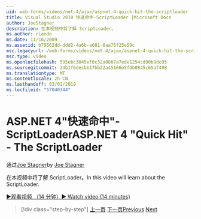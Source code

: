 ```yaml
---
uid: web-forms/videos/net-4/ajax/aspnet-4-quick-hit-the-scriptloader
title: Visual Studio 2010 快速命中-ScriptLoader |Microsoft Docs
author: JoeStagner
description: 在本视频中将了解 ScriptLoader。
ms.author: riande
ms.date: 11/16/2009
ms.assetid: b79562dd-ddd2-4a6b-a681-6aa75f25e59c
msc.legacyurl: /web-forms/videos/net-4/ajax/aspnet-4-quick-hit-the-scriptloader
msc.type: video
ms.openlocfilehash: 595ebc3045ef0c32a0867a7ede1254cd90b9dc95
ms.sourcegitcommit: 24b1f6decbb17bb22a45166e5fdb0845c65af498
ms.translationtype: MT
ms.contentlocale: zh-CN
ms.lasthandoff: 03/01/2019
ms.locfileid: "57040344"
---
```

<a name="aspnet-4-quick-hit---the-scriptloader"></a><span data-ttu-id="c5920-103">ASP.NET 4"快速命中"-ScriptLoader</span><span class="sxs-lookup"><span data-stu-id="c5920-103">ASP.NET 4 "Quick Hit" - The ScriptLoader</span></span>
====================
<span data-ttu-id="c5920-104">通过[Joe Stagner](https://github.com/JoeStagner)</span><span class="sxs-lookup"><span data-stu-id="c5920-104">by [Joe Stagner](https://github.com/JoeStagner)</span></span>

<span data-ttu-id="c5920-105">在本视频中将了解 ScriptLoader。</span><span class="sxs-lookup"><span data-stu-id="c5920-105">In this video will learn about the ScriptLoader.</span></span>

[<span data-ttu-id="c5920-106">&#9654;观看视频 （14 分钟）</span><span class="sxs-lookup"><span data-stu-id="c5920-106">&#9654; Watch video (14 minutes)</span></span>](https://channel9.msdn.com/Blogs/ASP-NET-Site-Videos/aspnet-4-quick-hit-the-scriptloader)

> [!div class="step-by-step"]
> <span data-ttu-id="c5920-107">[上一页](aspnet-4-quick-hit-imperative-javascript-syntax-for-microsoft-client-side-controls.md)
> [下一页](aspnet-4-quick-hit-jquery-syntax-for-microsoft-ajax.md)</span><span class="sxs-lookup"><span data-stu-id="c5920-107">[Previous](aspnet-4-quick-hit-imperative-javascript-syntax-for-microsoft-client-side-controls.md)
[Next](aspnet-4-quick-hit-jquery-syntax-for-microsoft-ajax.md)</span></span>

